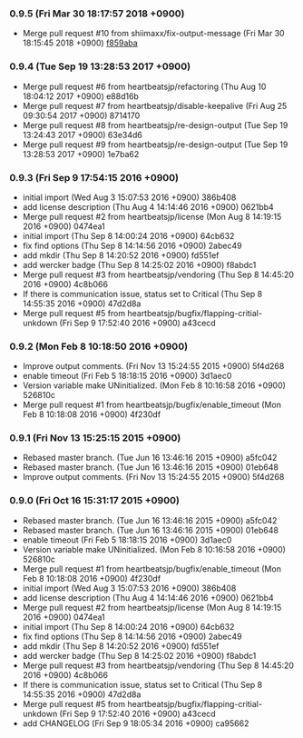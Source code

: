 ### 0.9.5 (Fri Mar 30 18:17:57 2018 +0900)

- Merge pull request #10 from shiimaxx/fix-output-message (Fri Mar 30 18:15:45 2018 +0900) [f859aba](https://github.com/heartbeatsjp/check_happo/commit/f859aba801a4e579fff92346776026785669af47)

### 0.9.4 (Tue Sep 19 13:28:53 2017 +0900)

- Merge pull request #6 from heartbeatsjp/refactoring (Thu Aug 10 18:04:12 2017 +0900) e88d16b
- Merge pull request #7 from heartbeatsjp/disable-keepalive (Fri Aug 25 09:30:54 2017 +0900) 8714170
- Merge pull request #8 from heartbeatsjp/re-design-output (Tue Sep 19 13:24:43 2017 +0900) 63e34d6
- Merge pull request #9 from heartbeatsjp/re-design-output (Tue Sep 19 13:28:53 2017 +0900) 1e7ba62

### 0.9.3 (Fri Sep 9 17:54:15 2016 +0900)

- initial import (Wed Aug 3 15:07:53 2016 +0900) 386b408
- add license description (Thu Aug 4 14:14:46 2016 +0900) 0621bb4
- Merge pull request #2 from heartbeatsjp/license (Mon Aug 8 14:19:15 2016 +0900) 0474ea1
- initial import (Thu Sep 8 14:00:24 2016 +0900) 64cb632
- fix find options (Thu Sep 8 14:14:56 2016 +0900) 2abec49
- add mkdir (Thu Sep 8 14:20:52 2016 +0900) fd551ef
- add wercker badge (Thu Sep 8 14:25:02 2016 +0900) f8abdc1
- Merge pull request #3 from heartbeatsjp/vendoring (Thu Sep 8 14:45:20 2016 +0900) 4c8b066
- If there is communication issue, status set to Critical (Thu Sep 8 14:55:35 2016 +0900) 47d2d8a
- Merge pull request #5 from heartbeatsjp/bugfix/flapping-critial-unkdown (Fri Sep 9 17:52:40 2016 +0900) a43cecd

### 0.9.2 (Mon Feb 8 10:18:50 2016 +0900)

- Improve output comments. (Fri Nov 13 15:24:55 2015 +0900) 5f4d268
- enable timeout (Fri Feb 5 18:18:15 2016 +0900) 3d1aec0
- Version variable make UNinitialized. (Mon Feb 8 10:16:58 2016 +0900) 526810c
- Merge pull request #1 from heartbeatsjp/bugfix/enable_timeout (Mon Feb 8 10:18:08 2016 +0900) 4f230df

### 0.9.1 (Fri Nov 13 15:25:15 2015 +0900)

- Rebased master branch. (Tue Jun 16 13:46:16 2015 +0900) a5fc042
- Rebased master branch. (Tue Jun 16 13:46:16 2015 +0900) 01eb648
- Improve output comments. (Fri Nov 13 15:24:55 2015 +0900) 5f4d268

### 0.9.0 (Fri Oct 16 15:31:17 2015 +0900)

- Rebased master branch. (Tue Jun 16 13:46:16 2015 +0900) a5fc042
- Rebased master branch. (Tue Jun 16 13:46:16 2015 +0900) 01eb648
- enable timeout (Fri Feb 5 18:18:15 2016 +0900) 3d1aec0
- Version variable make UNinitialized. (Mon Feb 8 10:16:58 2016 +0900) 526810c
- Merge pull request #1 from heartbeatsjp/bugfix/enable_timeout (Mon Feb 8 10:18:08 2016 +0900) 4f230df
- initial import (Wed Aug 3 15:07:53 2016 +0900) 386b408
- add license description (Thu Aug 4 14:14:46 2016 +0900) 0621bb4
- Merge pull request #2 from heartbeatsjp/license (Mon Aug 8 14:19:15 2016 +0900) 0474ea1
- initial import (Thu Sep 8 14:00:24 2016 +0900) 64cb632
- fix find options (Thu Sep 8 14:14:56 2016 +0900) 2abec49
- add mkdir (Thu Sep 8 14:20:52 2016 +0900) fd551ef
- add wercker badge (Thu Sep 8 14:25:02 2016 +0900) f8abdc1
- Merge pull request #3 from heartbeatsjp/vendoring (Thu Sep 8 14:45:20 2016 +0900) 4c8b066
- If there is communication issue, status set to Critical (Thu Sep 8 14:55:35 2016 +0900) 47d2d8a
- Merge pull request #5 from heartbeatsjp/bugfix/flapping-critial-unkdown (Fri Sep 9 17:52:40 2016 +0900) a43cecd
- add CHANGELOG (Fri Sep 9 18:05:34 2016 +0900) ca95662

